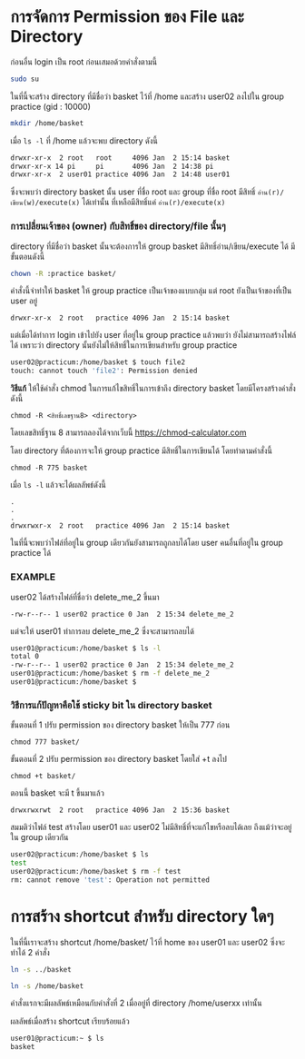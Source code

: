 # การจัดการ Permission ของ File และ Directory

ก่อนอื่น login เป็น root ก่อนเสมอด้วยคำสั่งตามนี้

```bash
sudo su
```

ในที่นี้จะสร้าง directory ที่มีชื่อว่า basket ไว้ที่ /home และสร้าง user02 ลงไปใน group practice (gid : 10000)

```bash
mkdir /home/basket
```

เมื่อ `ls -l` ที่ /home แล้วจะพบ directory ดังนี้
```bash
drwxr-xr-x  2 root   root     4096 Jan  2 15:14 basket
drwxr-xr-x 14 pi     pi       4096 Jan  2 14:38 pi
drwxr-xr-x  2 user01 practice 4096 Jan  2 14:48 user01
```

ซึ่งจะพบว่า directory basket นั้น user ที่ชื่อ root และ group ที่ชื่อ root มีสิทธิ์ `อ่าน(r)/เขียน(w)/execute(x)` ได้เท่านั้น ที่เหลือมีสิทธิ์แค่ `อ่าน(r)/execute(x)`

### การเปลี่ยนเจ้าของ (owner) กับสิทธิ์ของ directory/file นั้นๆ

directory ที่มีชื่อว่า basket นั้นจะต้องการให้ group basket มีสิทธิ์อ่าน/เขียน/execute ได้ มีขั้นตอนดังนี้

```bash
chown -R :practice basket/
```
คำสั่งนี้จำทำให้ basket ให้ group practice เป็นเจ้าของแบบกลุ่ม แต่ root ยังเป็นเจ้าของที่เป็น user อยู่
```
drwxr-xr-x  2 root   practice 4096 Jan  2 15:14 basket
```

แต่เมื่อได้ทำการ login เข้าไปยัง user ที่อยู่ใน group practice แล้วพบว่า ยังไม่สามารถสร้างไฟล์ได้ เพราะว่า directory นั้นยังไม่ให้สิทธิ์ในการเขียนสำหรับ group practice
```bash
user02@practicum:/home/basket $ touch file2
touch: cannot touch 'file2': Permission denied
```

**วิธีแก้**
ให้ใช้คำสั่ง chmod ในการแก้ไขสิทธิ์ในการเข้าถึง directory basket โดยมีโครงสร้างคำสั่งดังนี้
```
chmod -R <สิทธิ์เลขฐาน8> <directory>
```
โดยเลขสิทธิ์ฐาน 8 สามารถลองได้จากเว็บนี้ https://chmod-calculator.com

โดย directory ที่ต้องการจะให้ group practice มีสิทธิ์ในการเขียนได้ โดยทำตามคำสั่งนี้

```
chmod -R 775 basket
```

เมื่อ `ls -l` แล้วจะได้ผลลัพธ์ดังนี้
```
.
.
.
drwxrwxr-x  2 root   practice 4096 Jan  2 15:14 basket
```

ในที่นี้จะพบว่าไฟล์ที่อยู่ใน group เดียวกันยังสามารถถูกลบได้โดย user คนอื่นที่อยู่ใน group practice ได้

### **EXAMPLE**

user02 ได้สร้างไฟล์ที่ชื่อว่า delete_me_2 ขึ้นมา
``` 
-rw-r--r-- 1 user02 practice 0 Jan  2 15:34 delete_me_2
```

แต่จะให้ user01 ทำการลบ delete_me_2
ซึ่งจะสามารถลบได้

```bash
user01@practicum:/home/basket $ ls -l
total 0
-rw-r--r-- 1 user02 practice 0 Jan  2 15:34 delete_me_2
user01@practicum:/home/basket $ rm -f delete_me_2
user01@practicum:/home/basket $
```

### วิธีการแก้ปัญหาคือใช้ sticky bit ใน directory basket

ขั้นตอนที่ 1 ปรับ permission ของ directory basket ให้เป็น 777 ก่อน
```
chmod 777 basket/
```

ขั้นตอนที่ 2 ปรับ permission ของ directory basket โดยใส่ +t ลงไป
```
chmod +t basket/
```
ตอนนี้ basket จะมี t ขึ้นมาแล้ว
```
drwxrwxrwt  2 root   practice 4096 Jan  2 15:36 basket
```

สมมติว่าไฟล์ test สร้างโดย user01 และ user02 ไม่มีสิทธิ์ที่จะแก้ไขหรือลบได้เลย ถึงแม้ว่าจะอยู่ใน group เดียวกัน
```bash
user02@practicum:/home/basket $ ls
test
user02@practicum:/home/basket $ rm -f test
rm: cannot remove 'test': Operation not permitted
```

# การสร้าง shortcut สำหรับ directory ใดๆ

ในที่นี้เราจะสร้าง shortcut /home/basket/ ไว้ที่ home ของ user01 และ user02 ซึ่งจะทำได้ 2 คำสั่ง

```bash
ln -s ../basket
```

```bash
ln -s /home/basket
```
คำสั่งแรกจะมีผลลัพธ์เหมือนกับคำสั่งที่ 2 เมื่ออยู่ที่ directory /home/userxx เท่านั้น


ผลลัพธ์เมื่อสร้าง shortcut เรียบร้อยแล้ว
```bash
user01@practicum:~ $ ls
basket
```